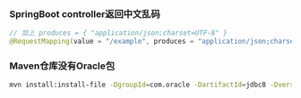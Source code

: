 ### SpringBoot controller返回中文乱码 
```java
// 加上 produces = { "application/json;charset=UTF-8" }
@RequestMapping(value = "/example", produces = "application/json;charset=UTF-8") 
```

### Maven仓库没有Oracle包
```bash
mvn install:install-file -DgroupId=com.oracle -DartifactId=jdbc8 -Dversion=12.2.0.1 -Dpackaging=jar -Dfile=/...路径/jar/jdbc8-12.2.0.1.jar
```